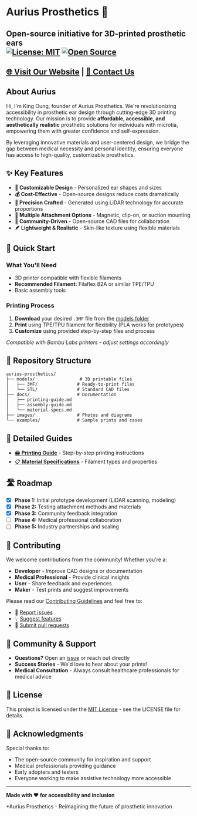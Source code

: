 # Aurius Prosthetics 🦻
**Open-source initiative for 3D-printed prosthetic ears**   
[![License: MIT](https://img.shields.io/badge/License-MIT-yellow.svg)](https://opensource.org/licenses/MIT)
[![Open Source](https://badges.frapsoft.com/os/v1/open-source.svg?v=103)](https://opensource.org/)
--- 
[🌐 Visit Our Website](aurius.tw) | [📧 Contact Us](mailto:aurius.king@gmail.com)
---

## About Aurius

Hi, I'm King Oung, founder of Aurius Prosthetics. We're revolutionizing accessibility in prosthetic ear design through cutting-edge 3D printing technology. Our mission is to provide **affordable, accessible, and aesthetically realistic** prosthetic solutions for individuals with microtia, empowering them with greater confidence and self-expression.

By leveraging innovative materials and user-centered design, we bridge the gap between medical necessity and personal identity, ensuring everyone has access to high-quality, customizable prosthetics.

## ✨ Key Features

- **🎨 Customizable Design** - Personalized ear shapes and sizes
- **💰 Cost-Effective** - Open-source designs reduce costs dramatically
- **📐 Precision Crafted** - Generated using LiDAR technology for accurate proportions
- **🧲 Multiple Attachment Options** - Magnetic, clip-on, or suction mounting
- **🤝 Community-Driven** - Open-source CAD files for collaboration
- **🪶 Lightweight & Realistic** - Skin-like texture using flexible materials

## 🚀 Quick Start

### What You'll Need
- 3D printer compatible with flexible filaments
- **Recommended Filament:** Filaflex 82A or similar TPE/TPU
- Basic assembly tools

### Printing Process
1. **Download** your desired `.3MF` file from the [models folder](./models)
2. **Print** using TPE/TPU filament for flexibility (PLA works for prototypes)
3. **Customize** using provided step-by-step files and process

*Compatible with Bambu Labs printers - adjust settings accordingly*

## 📁 Repository Structure

```
aurius-prosthetics/
├── models/                 # 3D printable files
│   ├── 3MF/               # Ready-to-print files
│   └── STL/               # Standard CAD files
├── docs/                  # Documentation
│   ├── printing-guide.md
│   ├── assembly-guide.md
│   └── material-specs.md
├── images/                # Photos and diagrams
└── examples/              # Sample prints and cases
```

## 📖 Detailed Guides

- [🖨️ **Printing Guide**](./docs/printing-guide.md) - Step-by-step printing instructions
- [📋 **Material Specifications**](./docs/material-specs.md) - Filament types and properties

## 🛣️ Roadmap

- [x] **Phase 1:** Initial prototype development (LiDAR scanning, modeling)
- [x] **Phase 2:** Testing attachment methods and materials
- [x] **Phase 3:** Community feedback integration
- [ ] **Phase 4:** Medical professional collaboration
- [ ] **Phase 5:** Industry partnerships and scaling

## 🤝 Contributing

We welcome contributions from the community! Whether you're a:
- **Developer** - Improve CAD designs or documentation
- **Medical Professional** - Provide clinical insights
- **User** - Share feedback and experiences
- **Maker** - Test prints and suggest improvements

Please read our [Contributing Guidelines](CONTRIBUTING.md) and feel free to:
- 🐛 [Report issues](../../issues)
- 💡 [Suggest features](../../issues)
- 🔄 [Submit pull requests](../../pulls)

## 💬 Community & Support

- **Questions?** Open an [issue](../../issues) or reach out directly
- **Success Stories** - We'd love to hear about your prints!
- **Medical Consultation** - Always consult healthcare professionals for medical advice

## 📄 License

This project is licensed under the [MIT License](LICENSE) - see the LICENSE file for details.

## 🙏 Acknowledgments

Special thanks to:
- The open-source community for inspiration and support
- Medical professionals providing guidance
- Early adopters and testers
- Everyone working to make assistive technology more accessible

---

**Made with ❤️ for accessibility and inclusion**

*Aurius Prosthetics - Reimagining the future of prosthetic innovation
